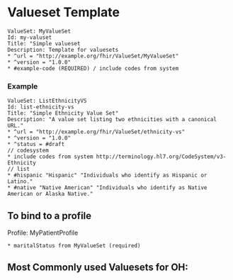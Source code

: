 # Valueset Template

    ValueSet: MyValueSet
    Id: my-valuset
    Title: "Simple valueset
    Description: Template for valuesets
    * ^url = "http://example.org/fhir/ValueSet/MyValueSet"
    * ^version = "1.0.0"
    * #example-code (REQUIRED) / include codes from system 

    
### Example

    ValueSet: ListEthnicityVS
    Id: list-ethnicity-vs
    Title: "Simple Ethnicity Value Set"
    Description: "A value set listing two ethnicities with a canonical URL."
    * ^url = "http://example.org/fhir/ValueSet/ethnicity-vs"
    * ^version = "1.0.0"
    * ^status = #draft 
    // codesystem
    * include codes from system http://terminology.hl7.org/CodeSystem/v3-Ethnicity
    // list
    * #hispanic "Hispanic" "Individuals who identify as Hispanic or Latino."
    * #native "Native American" "Individuals who identify as Native American or Alaska Native."

## To bind to a profile

Profile: MyPatientProfile

    * maritalStatus from MyValueSet (required)

## Most Commonly used Valuesets for OH:
